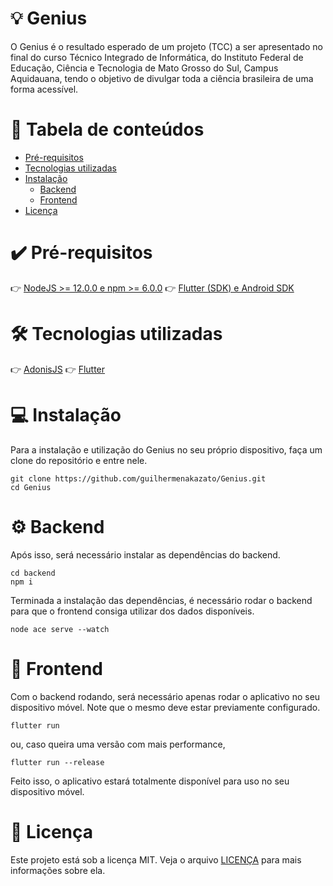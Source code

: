 # :bulb: Genius
O Genius é o resultado esperado de um projeto (TCC) a ser apresentado no final do curso Técnico Integrado de Informática, do Instituto Federal de Educação, Ciência e Tecnologia de Mato Grosso do Sul, Campus Aquidauana, tendo o objetivo de divulgar toda a ciência brasileira de uma forma acessível.

# :wave: Tabela de conteúdos 
* [Pré-requisitos]()
* [Tecnologias utilizadas]() 
* [Instalação]()
    * [Backend]()
    * [Frontend]()
* [Licença]()

# :heavy_check_mark: Pré-requisitos
:point_right: [NodeJS >= 12.0.0 e npm >= 6.0.0](https://nodejs.org/en/)
:point_right: [Flutter (SDK) e Android SDK](https://flutter.dev/docs/get-started/install)

# :hammer_and_wrench: Tecnologias utilizadas
:point_right: [AdonisJS](https://preview.adonisjs.com) 
:point_right: [Flutter](https://flutter.dev)

# :computer: Instalação
Para a instalação e utilização do Genius no seu próprio dispositivo, faça um clone do repositório e entre nele. 
```
git clone https://github.com/guilhermenakazato/Genius.git
cd Genius
```
# :gear: Backend 
Após isso, será necessário instalar as dependências do backend. 
```
cd backend
npm i
```
Terminada a instalação das dependências, é necessário rodar o backend para que o frontend consiga utilizar dos dados disponíveis. 
```
node ace serve --watch
```

# :iphone: Frontend
Com o backend rodando, será necessário apenas rodar o aplicativo no seu dispositivo móvel. Note que o mesmo deve estar previamente configurado.
```
flutter run
```
ou, caso queira uma versão com mais performance,  
```
flutter run --release
```

Feito isso, o aplicativo estará totalmente disponível para uso no seu dispositivo móvel.

# :page_facing_up: Licença 
Este projeto está sob a licença MIT. Veja o arquivo [LICENÇA](https://github.com/guilhermenakazato/Genius/blob/master/LICENSE) para mais informações sobre ela.